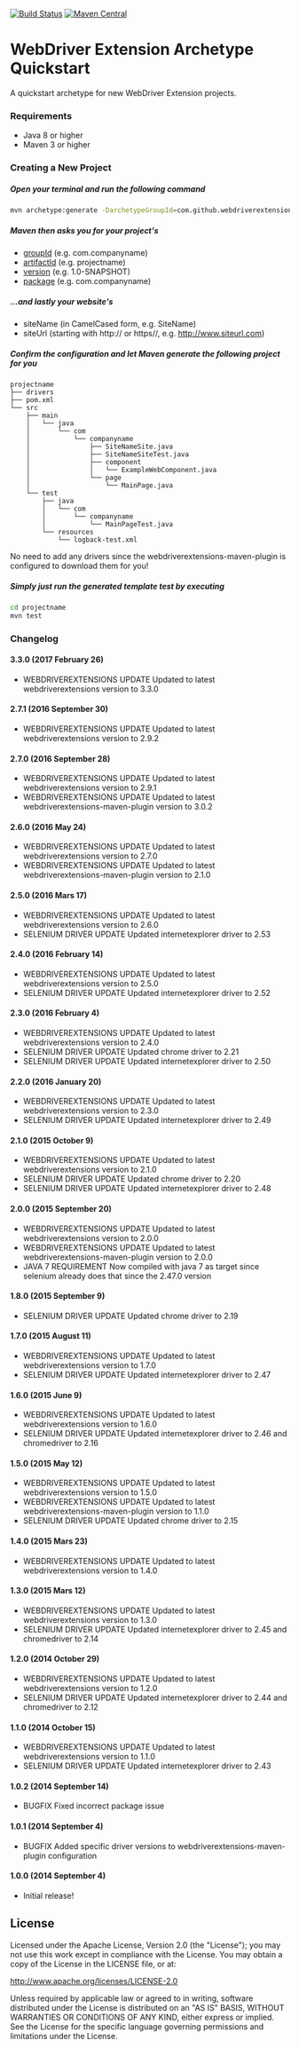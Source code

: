 [![Build Status](https://travis-ci.org/webdriverextensions/webdriverextensions-archetype-quickstart.svg?branch=master)](https://travis-ci.org/webdriverextensions/webdriverextensions-archetype-quickstart)
[![Maven Central](https://img.shields.io/maven-central/v/com.github.webdriverextensions/webdriverextensions-archetype-quickstart.svg)](http://search.maven.org/#search%7Cga%7C1%7Cg%3Acom.github.webdriverextensions)

WebDriver Extension Archetype Quickstart
===================

A quickstart archetype for new WebDriver Extension projects.

### Requirements
- Java 8 or higher
- Maven 3 or higher

### Creating a New Project
##### Open your terminal and run the following command
```sh
mvn archetype:generate -DarchetypeGroupId=com.github.webdriverextensions -DarchetypeArtifactId=webdriverextensions-archetype-quickstart
```

##### Maven then asks you for your project's
- [groupId](http://maven.apache.org/guides/mini/guide-naming-conventions.html)     (e.g. com.companyname)
- [artifactId](http://maven.apache.org/guides/mini/guide-naming-conventions.html)  (e.g. projectname)
- [version](http://maven.apache.org/guides/mini/guide-naming-conventions.html)     (e.g. 1.0-SNAPSHOT)
- [package](http://maven.apache.org/guides/mini/guide-naming-conventions.html)     (e.g. com.companyname)

##### ...and lastly your website's
- siteName   (in CamelCased form, e.g. SiteName)
- siteUrl    (starting with http:// or https//, e.g. http://www.siteurl.com)

##### Confirm the configuration and let Maven generate the following project for you
```
projectname
├── drivers
├── pom.xml
└── src
    ├── main
    │   └── java
    │       └── com
    │           └── companyname
    │               ├── SiteNameSite.java
    │               ├── SiteNameSiteTest.java
    │               ├── component
    │               │   └── ExampleWebComponent.java
    │               └── page
    │                   └── MainPage.java
    └── test
        ├── java
        │   └── com
        │       └── companyname
        │           └── MainPageTest.java
        └── resources
            └── logback-test.xml
```

No need to add any drivers since the webdriverextensions-maven-plugin is configured to download
them for you!

##### Simply just run the generated template test by executing

```sh
cd projectname
mvn test
```

### Changelog
#### 3.3.0 (2017 February 26)
- WEBDRIVEREXTENSIONS UPDATE Updated to latest webdriverextensions version to 3.3.0

#### 2.7.1 (2016 September 30)
- WEBDRIVEREXTENSIONS UPDATE Updated to latest webdriverextensions version to 2.9.2

#### 2.7.0 (2016 September 28)
- WEBDRIVEREXTENSIONS UPDATE Updated to latest webdriverextensions version to 2.9.1
- WEBDRIVEREXTENSIONS UPDATE Updated to latest webdriverextensions-maven-plugin version to 3.0.2

#### 2.6.0 (2016 May 24)
- WEBDRIVEREXTENSIONS UPDATE Updated to latest webdriverextensions version to 2.7.0
- WEBDRIVEREXTENSIONS UPDATE Updated to latest webdriverextensions-maven-plugin version to 2.1.0

#### 2.5.0 (2016 Mars 17)
- WEBDRIVEREXTENSIONS UPDATE Updated to latest webdriverextensions version to 2.6.0
- SELENIUM DRIVER UPDATE Updated internetexplorer driver to 2.53

#### 2.4.0 (2016 February 14)
- WEBDRIVEREXTENSIONS UPDATE Updated to latest webdriverextensions version to 2.5.0
- SELENIUM DRIVER UPDATE Updated internetexplorer driver to 2.52

#### 2.3.0 (2016 February 4)
- WEBDRIVEREXTENSIONS UPDATE Updated to latest webdriverextensions version to 2.4.0
- SELENIUM DRIVER UPDATE Updated chrome driver to 2.21
- SELENIUM DRIVER UPDATE Updated internetexplorer driver to 2.50

#### 2.2.0 (2016 January 20)
- WEBDRIVEREXTENSIONS UPDATE Updated to latest webdriverextensions version to 2.3.0
- SELENIUM DRIVER UPDATE Updated internetexplorer driver to 2.49

#### 2.1.0 (2015 October 9)
- WEBDRIVEREXTENSIONS UPDATE Updated to latest webdriverextensions version to 2.1.0
- SELENIUM DRIVER UPDATE Updated chrome driver to 2.20
- SELENIUM DRIVER UPDATE Updated internetexplorer driver to 2.48

#### 2.0.0 (2015 September 20)
- WEBDRIVEREXTENSIONS UPDATE Updated to latest webdriverextensions version to 2.0.0
- WEBDRIVEREXTENSIONS UPDATE Updated to latest webdriverextensions-maven-plugin version to 2.0.0
- JAVA 7 REQUIREMENT Now compiled with java 7 as target since selenium already does that since the 2.47.0 version

#### 1.8.0 (2015 September 9)
- SELENIUM DRIVER UPDATE Updated chrome driver to 2.19

#### 1.7.0 (2015 August 11)
- WEBDRIVEREXTENSIONS UPDATE Updated to latest webdriverextensions version to 1.7.0
- SELENIUM DRIVER UPDATE Updated internetexplorer driver to 2.47

#### 1.6.0 (2015 June 9)
- WEBDRIVEREXTENSIONS UPDATE Updated to latest webdriverextensions version to 1.6.0
- SELENIUM DRIVER UPDATE Updated internetexplorer driver to 2.46 and chromedriver to 2.16

#### 1.5.0 (2015 May 12)
- WEBDRIVEREXTENSIONS UPDATE Updated to latest webdriverextensions version to 1.5.0
- WEBDRIVEREXTENSIONS UPDATE Updated to latest webdriverextensions-maven-plugin version to 1.1.0
- SELENIUM DRIVER UPDATE Updated chrome driver to 2.15

#### 1.4.0 (2015 Mars 23)
- WEBDRIVEREXTENSIONS UPDATE Updated to latest webdriverextensions version to 1.4.0

#### 1.3.0 (2015 Mars 12)
- WEBDRIVEREXTENSIONS UPDATE Updated to latest webdriverextensions version to 1.3.0
- SELENIUM DRIVER UPDATE Updated internetexplorer driver to 2.45 and chromedriver to 2.14

#### 1.2.0 (2014 October 29)
- WEBDRIVEREXTENSIONS UPDATE Updated to latest webdriverextensions version to 1.2.0
- SELENIUM DRIVER UPDATE Updated internetexplorer driver to 2.44 and chromedriver to 2.12

#### 1.1.0 (2014 October 15)
- WEBDRIVEREXTENSIONS UPDATE Updated to latest webdriverextensions version to 1.1.0
- SELENIUM DRIVER UPDATE Updated internetexplorer driver to 2.43

#### 1.0.2 (2014 September 14)
- BUGFIX Fixed incorrect package issue

#### 1.0.1 (2014 September 4)
- BUGFIX Added specific driver versions to webdriverextensions-maven-plugin configuration


#### 1.0.0 (2014 September 4)
- Initial release!

## License

Licensed under the Apache License, Version 2.0 (the "License");
you may not use this work except in compliance with the License.
You may obtain a copy of the License in the LICENSE file, or at:

   http://www.apache.org/licenses/LICENSE-2.0

Unless required by applicable law or agreed to in writing, software
distributed under the License is distributed on an "AS IS" BASIS,
WITHOUT WARRANTIES OR CONDITIONS OF ANY KIND, either express or implied.
See the License for the specific language governing permissions and
limitations under the License.
